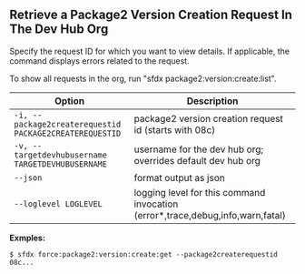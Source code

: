 ## Retrieve a Package2 Version Creation Request In The Dev Hub Org

Specify the request ID for which you want to view details. If applicable, the command displays errors related to the request.

To show all requests in the org, run "sfdx package2:version:create:list".



Option | Description
--- | --- 
```-i, --package2createrequestid PACKAGE2CREATEREQUESTID``` | package2 version creation request id (starts with 08c)
```-v, --targetdevhubusername TARGETDEVHUBUSERNAME``` | username for the dev hub org; overrides default dev hub org
```--json``` | format output as json
```--loglevel LOGLEVEL``` | logging level for this command invocation (error*,trace,debug,info,warn,fatal)


__Exmples:__ 

```
$ sfdx force:package2:version:create:get --package2createrequestid 08c...

```

